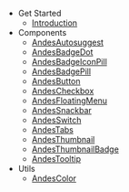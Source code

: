 - Get Started
  * [Introduction](/)
- Components
  * [AndesAutosuggest](/autosuggest/AndesAutosuggest.md)
  * [AndesBadgeDot](/badge/AndesBadgeDot.md)
  * [AndesBadgeIconPill](/badge/AndesBadgeIconPill.md)
  * [AndesBadgePill](/badge/AndesBadgePill.md)
  * [AndesButton](/button/AndesButton.md)
  * [AndesCheckbox](/checkbox/AndesCheckbox.md)
  * [AndesFloatingMenu](/floatingmenu/AndesFloatingMenu.md)
  * [AndesSnackbar](/snackbar/AndesSnackbar.md)
  * [AndesSwitch](/switch/AndesSwitch.md)
  * [AndesTabs](/tabs/AndesTabs.md)
  * [AndesThumbnail](/thumbnail/AndesThumbnail.md)
  * [AndesThumbnailBadge](/thumbnail/AndesThumbnailBadge.md)
  * [AndesTooltip](/tooltip/AndesTooltip.md)
- Utils
  * [AndesColor](/color/AndesColor.md)